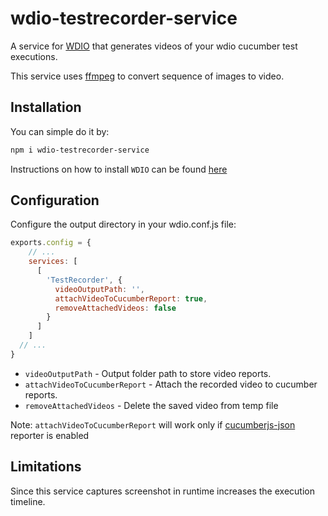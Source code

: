 # wdio-testrecorder-service
A service for [WDIO](https://webdriver.io/) that generates videos of your wdio cucumber test executions.

This service uses [ffmpeg](https://www.ffmpeg.org/) to convert sequence of images to video.
## Installation

You can simple do it by:

```bash
npm i wdio-testrecorder-service
```

Instructions on how to install `WDIO` can be found [here](http://webdriver.io/guide/getstarted/install.html)

## Configuration
Configure the output directory in your wdio.conf.js file:

```js
exports.config = {
    // ...
    services: [
      [
        'TestRecorder', {
          videoOutputPath: '', 
          attachVideoToCucumberReport: true, 
          removeAttachedVideos: false
        }
      ]
    ]
  // ...
}
```

- `videoOutputPath` - Output folder path to store video reports.
- `attachVideoToCucumberReport` - Attach the recorded video to cucumber reports.
- `removeAttachedVideos` - Delete the saved video from temp file

Note:
  `attachVideoToCucumberReport` will work only if [cucumberjs-json](https://www.npmjs.com/package/wdio-cucumberjs-json-reporter) reporter is enabled

## Limitations
Since this service captures screenshot in runtime increases the execution timeline.
